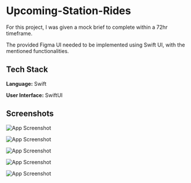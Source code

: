 # Upcoming-Station-Rides

For this project, I was given a mock brief to complete within a 72hr timeframe. 

The provided Figma UI needed to be implemented using Swift UI, with the mentioned functionalities.

## Tech Stack

**Language:** Swift

**User Interface:** SwiftUI

## Screenshots
![App Screenshot](http://imageshack.com/a/img922/3553/lg0VUH.png)

![App Screenshot](http://imageshack.com/a/img924/9638/nSRqRv.png)

![App Screenshot](http://imageshack.com/a/img922/1955/Jlm1ti.png)

![App Screenshot](http://imageshack.com/a/img922/9018/mWrQrp.png)

![App Screenshot](http://imageshack.com/a/img923/5739/wwRBPv.png)
